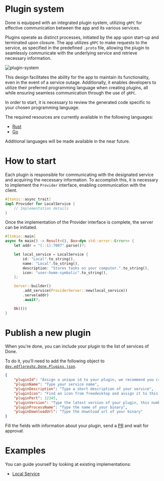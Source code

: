 # Plugin system
Done is equipped with an integrated plugin system, utilizing `gRPC` for effective communication between the app and its various services.

Plugins operate as distinct processes, initiated by the app upon start-up and terminated upon closure. The app utilizes `gRPC` to make requests to the 
service, as specified in the predefined `.proto` file, allowing the plugin to seamlessly communicate with the underlying service and retrieve necessary 
information.

![plugin-system](https://user-images.githubusercontent.com/22224438/213039114-5485cf37-a1d2-4d8f-ad5e-c79d632027a0.png)

This design facilitates the ability for the app to maintain its functionality, even in the event of a service outage. Additionally, it enables 
developers to utilize their preferred programming language when creating plugins, all while ensuring seamless communication through the use of `gRPC`.

In order to start, it is necessary to review the generated code specific to your chosen programming language. 

The required resources are currently available in the following languages: 

- [Rust](https://github.com/done-devs/proto-rust)
- [Go](https://github.com/done-devs/proto-go)

Additional languages will be made available in the near future.

# How to start
Each plugin is responsible for communicating with the designated service and acquiring the necessary information. To accomplish this, it is necessary 
to implement the `Provider` interface, enabling communication with the client.

```rust
#[tonic::async_trait]
impl Provider for LocalService {
    // Implementation details
}
```

Once the implementation of the Provider interface is complete, the server can be initiated.

```rust
#[tokio::main]
async fn main() -> Result<(), Box<dyn std::error::Error>> {
    let addr = "[::1]:7007".parse()?;

    let local_service = LocalService {
        id: "Local".to_string(),
        name: "Local".to_string(),
        description: "Stores tasks on your computer.".to_string(),
        icon: "user-home-symbolic".to_string(),
    };

    Server::builder()
        .add_service(ProviderServer::new(local_service))
        .serve(addr)
        .await?;

    Ok(())
}
```

# Publish a new plugin
When you're done, you can include your plugin to the list of services of Done. 

To do it, you'll need to add the following object to [`dev.edfloreshz.Done.Plugins.json`](dev.edfloreshz.Done.Plugins.json).

```json
{
    "pluginId": "Assign a unique id to your plugin, we recommend you create a universally unique identifier (UUID)",
    "pluginName": "Type your service name",
    "pluginDescription": "Type a short description of your service",
    "pluginIcon": "Find an icon from freedesktop and assign it to this property",
    "pluginPort": 12345,
    "pluginVersion": "Type the latest version of your plugin, this number will be used to figure out if there are updates available, be sure to change it with each release",
    "pluginProcessName": "Type the name of your binary",
    "pluginDownloadUrl": "Type the download url of your binary"
}
```

Fill the fields with information about your plugin, send a [PR](https://github.com/done-devs/done/pulls) and wait for approval.

# Examples
You can guide yourself by looking at existing implementations:

- [Local Service](https://github.com/done-devs/local-plugin)
